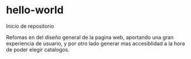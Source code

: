 # hello-world
Inicio de repositorio 

Refomas en del diseño general de la pagina web, aportando una gran experiencia de usuario, y por otro lado generar mas accesiblidad a la hora de poder elegir catalogos.
